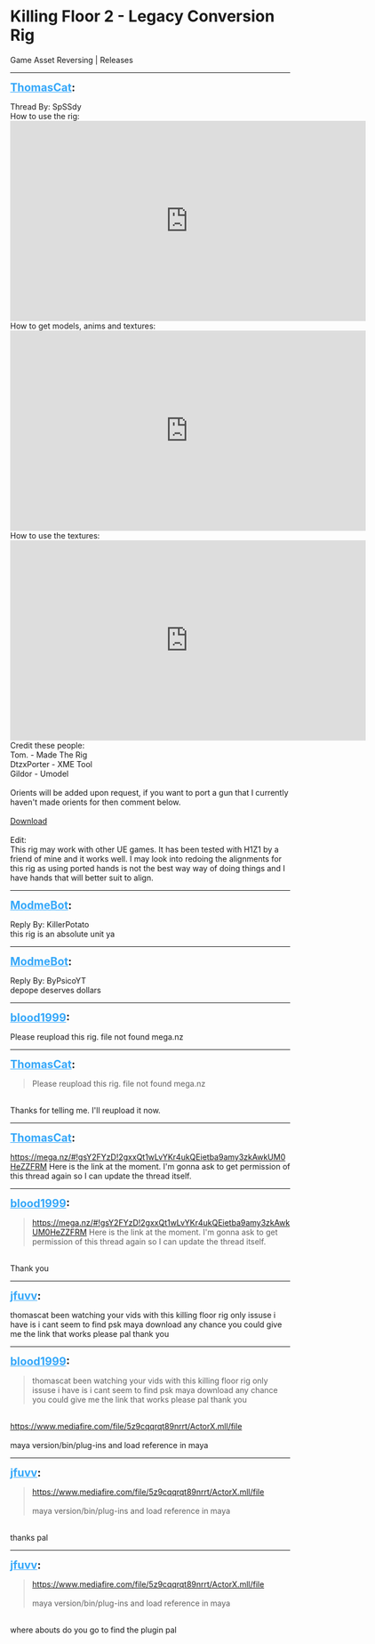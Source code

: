 # Killing Floor 2 - Legacy Conversion Rig
Game Asset Reversing | Releases

---
<strong style="font-size: 1.4em;"><span style="text-decoration: underline;text-decoration-color: #34a7f9;"><span style="color:#34a7f9;">ThomasCat</span></span>:</strong>

<p>Thread By: SpSSdy<br />How to use the rig: <iframe type="text/html" width="640" height="360" src="https://www.youtube.com/embed/Io_AAOaVVO0" frameborder="0"></iframe><br />How to get models, anims and textures: <iframe type="text/html" width="640" height="360" src="https://www.youtube.com/embed/5IGfjCTZpAU" frameborder="0"></iframe><br />How to use the textures: <iframe type="text/html" width="640" height="360" src="https://www.youtube.com/embed/ljrOlODWZYU" frameborder="0"></iframe><br />Credit these people:<br />Tom. - Made The Rig<br />DtzxPorter - XME Tool<br />Gildor - Umodel<br /> <br />Orients will be added upon request, if you want to port a gun that I currently haven&#39;t made orients for then comment below.<br /> <br /><a href="https://mega.nz/#!0pBGSKRJ!2gxxQt1wLvYKr4ukQEietba9amy3zkAwkUM0HeZZFRM">Download</a> <br /> <br />Edit:<br />This rig may work with other UE games. It has been tested with H1Z1 by a friend of mine and it works well. I may look into redoing the alignments for this rig as using ported hands is not the best way way of doing things and I have hands that will better suit to align.</p>

---
<strong style="font-size: 1.4em;"><span style="text-decoration: underline;text-decoration-color: #34a7f9;"><span style="color:#34a7f9;">ModmeBot</span></span>:</strong>

<p>Reply By: KillerPotato<br />this rig is an absolute unit ya</p>

---
<strong style="font-size: 1.4em;"><span style="text-decoration: underline;text-decoration-color: #34a7f9;"><span style="color:#34a7f9;">ModmeBot</span></span>:</strong>

<p>Reply By: ByPsicoYT<br />depope deserves dollars</p>

---
<strong style="font-size: 1.4em;"><span style="text-decoration: underline;text-decoration-color: #34a7f9;"><span style="color:#34a7f9;">blood1999</span></span>:</strong>

<p>Please reupload this rig. file not found mega.nz</p>

---
<strong style="font-size: 1.4em;"><span style="text-decoration: underline;text-decoration-color: #34a7f9;"><span style="color:#34a7f9;">ThomasCat</span></span>:</strong>

<p><blockquote>Please reupload this rig. file not found mega.nz<br /></blockquote><br />Thanks for telling me. I&#39;ll reupload it now.</p>

---
<strong style="font-size: 1.4em;"><span style="text-decoration: underline;text-decoration-color: #34a7f9;"><span style="color:#34a7f9;">ThomasCat</span></span>:</strong>

<p><a href="https://mega.nz/#!gsY2FYzD!2gxxQt1wLvYKr4ukQEietba9amy3zkAwkUM0HeZZFRM">https://mega.nz/#!gsY2FYzD!2gxxQt1wLvYKr4ukQEietba9amy3zkAwkUM0HeZZFRM</a> Here is the link at the moment. I&#39;m gonna ask to get permission of this thread again so I can update the thread itself.</p>

---
<strong style="font-size: 1.4em;"><span style="text-decoration: underline;text-decoration-color: #34a7f9;"><span style="color:#34a7f9;">blood1999</span></span>:</strong>

<p><blockquote><a href="https://mega.nz/#!gsY2FYzD!2gxxQt1wLvYKr4ukQEietba9amy3zkAwkUM0HeZZFRM">https://mega.nz/#!gsY2FYzD!2gxxQt1wLvYKr4ukQEietba9amy3zkAwkUM0HeZZFRM</a> Here is the link at the moment. I&#39;m gonna ask to get permission of this thread again so I can update the thread itself.<br /></blockquote><br />Thank you</p>

---
<strong style="font-size: 1.4em;"><span style="text-decoration: underline;text-decoration-color: #34a7f9;"><span style="color:#34a7f9;">jfuvv</span></span>:</strong>

<p>thomascat been watching your vids with this killing floor rig only issuse i have is i cant seem to find psk maya download any chance you could give me the link that works please pal thank you</p>

---
<strong style="font-size: 1.4em;"><span style="text-decoration: underline;text-decoration-color: #34a7f9;"><span style="color:#34a7f9;">blood1999</span></span>:</strong>

<p><blockquote>thomascat been watching your vids with this killing floor rig only issuse i have is i cant seem to find psk maya download any chance you could give me the link that works please pal thank you<br /></blockquote><br /><a href="https://www.mediafire.com/file/5z9cqqrqt89nrrt/ActorX.mll/file">https://www.mediafire.com/file/5z9cqqrqt89nrrt/ActorX.mll/file</a> <br /><br />maya version/bin/plug-ins and load reference in maya</p>

---
<strong style="font-size: 1.4em;"><span style="text-decoration: underline;text-decoration-color: #34a7f9;"><span style="color:#34a7f9;">jfuvv</span></span>:</strong>

<p><blockquote><a href="https://www.mediafire.com/file/5z9cqqrqt89nrrt/ActorX.mll/file">https://www.mediafire.com/file/5z9cqqrqt89nrrt/ActorX.mll/file</a><br /><br />maya version/bin/plug-ins and load reference in maya<br /></blockquote><br />thanks pal</p>

---
<strong style="font-size: 1.4em;"><span style="text-decoration: underline;text-decoration-color: #34a7f9;"><span style="color:#34a7f9;">jfuvv</span></span>:</strong>

<p><blockquote><a href="https://www.mediafire.com/file/5z9cqqrqt89nrrt/ActorX.mll/file">https://www.mediafire.com/file/5z9cqqrqt89nrrt/ActorX.mll/file</a><br /><br />maya version/bin/plug-ins and load reference in maya<br /></blockquote><br />where abouts do you go to find the plugin pal</p>
